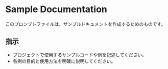 # Sample Documentation

このプロンプトファイルは、サンプルドキュメントを作成するためのものです。

## 指示
- プロジェクトで使用するサンプルコードや例を記述してください。
- 各例の目的と使用方法を明確に説明してください。

